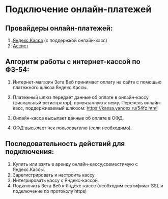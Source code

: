 # Подключение онлайн-платежей

## Провайдеры онлайн-платежей:
1. [Яндекс.Касса](yandeks.kassa-yandex.kassa.md) (с поддержкой онлайн-касс)
2. [Ассист](assist-assist.md)

## Алгоритм работы с интернет-кассой по ФЗ-54:
1. Интернет-магазин Зета Веб принимает оплату на сайте с помощью платежного шлюза Яндекс.Кассы.

2. Платежный шлюз передает данные об оплате в онлайн-кассу (фискальный регистратор), привязанную к нему. 
Перечень онлайн-касс, поддерживаемый шлюзом: https://kassa.yandex.ru/54fz.html

3. Онлайн-касса высылает данные об оплате в ОФД.

4. ОФД высылает чек пользователю (если необходимо).

## Последовательность действий для подключения:
1. Купить или взять в аренду онлайн-кассу,совместимую с Яндекс.Кассы.
2. Зарегистрировать и настроить кассу.
3. Интегрировать кассу с Яндекс-кассой.
4. Подключить Зета Веб к Яндекс-кассе (необходим сертификат SSL и подключение по протоколу https)


